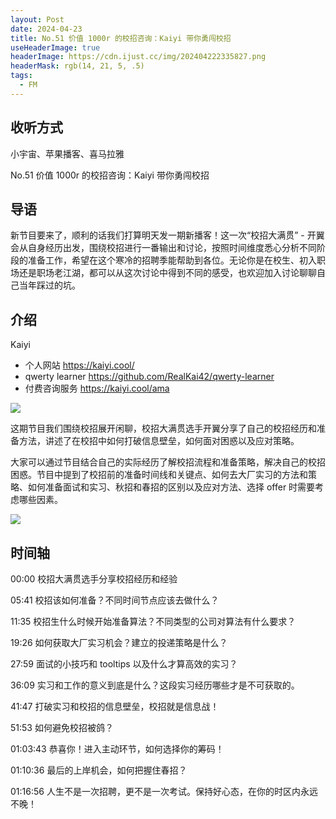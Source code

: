 ```yaml
---
layout: Post
date: 2024-04-23
title: No.51 价值 1000r 的校招咨询：Kaiyi 带你勇闯校招
useHeaderImage: true
headerImage: https://cdn.ijust.cc/img/202404222335827.png
headerMask: rgb(14, 21, 5, .5)
tags:
  - FM
---
```


## 收听方式

小宇宙、苹果播客、喜马拉雅

No.51 价值 1000r 的校招咨询：Kaiyi 带你勇闯校招

## 导语

新节目要来了，顺利的话我们打算明天发一期新播客！这一次“校招大满贯” - 开翼会从自身经历出发，围绕校招进行一番输出和讨论，按照时间维度悉心分析不同阶段的准备工作，希望在这个寒冷的招聘季能帮助到各位。无论你是在校生、初入职场还是职场老江湖，都可以从这次讨论中得到不同的感受，也欢迎加入讨论聊聊自己当年踩过的坑。

## 介绍

Kaiyi

- 个人网站 https://kaiyi.cool/
- qwerty learner https://github.com/RealKai42/qwerty-learner
- 付费咨询服务 https://kaiyi.cool/ama

![](https://cdn.ijust.cc/img/202404222335827.png)

这期节目我们围绕校招展开闲聊，校招大满贯选手开翼分享了自己的校招经历和准备方法，讲述了在校招中如何打破信息壁垒，如何面对困惑以及应对策略。

大家可以通过节目结合自己的实际经历了解校招流程和准备策略，解决自己的校招困惑。节目中提到了校招前的准备时间线和关键点、如何去大厂实习的方法和策略、如何准备面试和实习、秋招和春招的区别以及应对方法、选择 offer 时需要考虑哪些因素。

![](https://cdn.ijust.cc/img/202404222344743.png)

## 时间轴

00:00 校招大满贯选手分享校招经历和经验

05:41 校招该如何准备？不同时间节点应该去做什么？

11:35 校招生什么时候开始准备算法？不同类型的公司对算法有什么要求？

19:26 如何获取大厂实习机会？建立的投递策略是什么？

27:59 面试的小技巧和 tooltips 以及什么才算高效的实习？

36:09 实习和工作的意义到底是什么？这段实习经历哪些才是不可获取的。

41:47 打破实习和校招的信息壁垒，校招就是信息战！

51:53 如何避免校招被鸽？

01:03:43 恭喜你！进入主动环节，如何选择你的筹码！

01:10:36 最后的上岸机会，如何把握住春招？

01:16:56 人生不是一次招聘，更不是一次考试。保持好心态，在你的时区内永远不晚！
